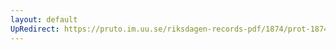```yaml
---
layout: default
UpRedirect: https://pruto.im.uu.se/riksdagen-records-pdf/1874/prot-1874--fk--404/prot-1874--fk--404_000.pdf
---
```

